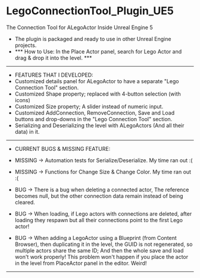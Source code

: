 # LegoConnectionTool_Plugin_UE5
The Connection Tool for ALegoActor Inside Unreal Engine 5

- The plugin is packaged and ready to use in other Unreal Engine projects.
- *** How to Use: In the Place Actor panel, search for Lego Actor and drag & drop it into the level. ***
-------------------------------------

- FEATURES THAT I DEVELOPED:
- Customized details panel for ALegoActor to have a separate "Lego Connection Tool" section.
- Customized Shape property; replaced with 4-button selection (with icons)
- Customized Size property; A slider instead of numeric input.
- Customized AddConnection, RemoveConnection, Save and Load buttons and drop-downs in the "Lego Connection Tool" section.
- Serializing and Deserializing the level with ALegoActors (And all their data) in it.
-------------------------------------

- CURRENT BUGS & MISSING FEATURE:
- MISSING -> Automation tests for Serialize/Deserialize. My time ran out :(
- MISSING -> Functions for Change Size & Change Color. My time ran out :(

- BUG -> There is a bug when deleting a connected actor, The reference becomes null, but the other connection data remain instead of being cleared.
- BUG -> When loading, if Lego actors with connections are deleted, after loading they respawn but all their connections point to the first Lego actor!
- BUG -> When adding a LegoActor using a Blueprint (from Content Browser), then duplicating it in the level, the GUID is not regenerated, so multiple actors share the same ID; And then the whole save and load won't work properly! This problem won't happen if you place the actor in the level from PlaceActor panel in the editor. Weird!
------------------------------------
